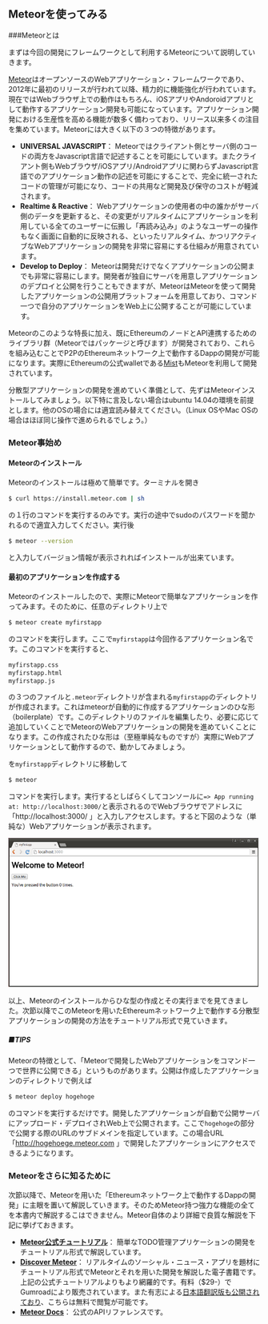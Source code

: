 ## Meteorを使ってみる
###Meteorとは

まずは今回の開発にフレームワークとして利用するMeteorについて説明していきます。

[Meteor](https://www.meteor.com/)はオープンソースのWebアプリケーション・フレームワークであり、2012年に最初のリリースが行われて以降、精力的に機能強化が行われています。現在ではWebブラウザ上での動作はもちろん、iOSアプリやAndoroidアプリとして動作するアプリケーション開発も可能になっています。アプリケーション開発における生産性を高める機能が数多く備わっており、リリース以来多くの注目を集めています。Meteorには大きく以下の３つの特徴があります。
* **UNIVERSAL JAVASCRIPT**： Meteorではクライアント側とサーバ側のコードの両方をJavascript言語で記述することを可能にしています。またクライアント側もWebブラウザ/iOSアプリ/Androidアプリに関わらずJavascript言語でのアプリケーション動作の記述を可能にすることで、完全に統一されたコードの管理が可能になり、コードの共用など開発及び保守のコストが軽減されます。
* **Realtime & Reactive**： Webアプリケーションの使用者の中の誰かがサーバ側のデータを更新すると、その変更がリアルタイムにアプリケーションを利用している全てのユーザーに伝搬し「再読み込み」のようなユーザーの操作もなく画面に自動的に反映される、といったリアルタイム、かつリアクティブなWebアプリケーションの開発を非常に容易にする仕組みが用意されています。
* **Develop to Deploy**： Meteorは開発だけでなくアプリケーションの公開までも非常に容易にします。開発者が独自にサーバを用意しアプリケーションのデプロイと公開を行うこともできますが、MeteorはMeteorを使って開発したアプリケーションの公開用プラットフォームを用意しており、コマンド一つで自分のアプリケーションをWeb上に公開することが可能にしています。

Meteorのこのような特長に加え、既にEthereumのノードとAPI連携するためのライブラリ群（Meteorではパッケージと呼びます）が開発されており、これらを組み込むことでP2PのEthereumネットワーク上で動作するDappの開発が可能になります。実際にEthereumの公式walletである[Mist](https://github.com/ethereum/mist)もMeteorを利用して開発されています。

分散型アプリケーションの開発を進めていく準備として、先ずはMeteorインストールしてみましょう。以下特に言及しない場合はubuntu 14.04の環境を前提とします。他のOSの場合には適宜読み替えてください。（Linux OSやMac OSの場合はほぼ同じ操作で進められるでしょう。）

### Meteor事始め

#### Meteorのインストール
Meteorのインストールは極めて簡単です。ターミナルを開き
``` bash
$ curl https://install.meteor.com | sh
```
の１行のコマンドを実行するのみです。実行の途中でsudoのパスワードを聞かれるので適宜入力してください。実行後
``` bash
$ meteor --version
```
と入力してバージョン情報が表示されればインストールが出来ています。

#### 最初のアプリケーションを作成する
Meteorのインストールしたので、実際にMeteorで簡単なアプリケーションを作ってみます。そのために、任意のディレクトリ上で
``` bash
$ meteor create myfirstapp
```
のコマンドを実行します。ここで`myfirstapp`は今回作るアプリケーション名です。このコマンドを実行すると、
```
myfirstapp.css
myfirstapp.html
myfirstapp.js
```
の３つのファイルと`.meteor`ディレクトリが含まれる`myfirstapp`のディレクトリが作成されます。これはmeteorが自動的に作成するアプリケーションのひな形（boilerplate）です。このディレクトリのファイルを編集したり、必要に応じて追加していくことでMeteorのWebアプリケーションの開発を進めていくことになります。この作成されたひな形は（至極単純なものですが）実際にWebアプリケーションとして動作するので、動かしてみましょう。

を`myfirstapp`ディレクトリに移動して
``` bash
$ meteor
```
コマンドを実行します。実行するとしばらくしてコンソールに`=> App running at: http://localhost:3000/`と表示されるのでWebブラウザでアドレスに「http://localhost:3000/ 」と入力しアクセスします。すると下図のような（単純な）Webアプリケーションが表示されます。

<img src="00_img/myfirstapp.png" width="500">

以上、Meteorのインストールからひな型の作成とその実行までを見てきました。次節以降でこのMeteorを用いたEthereumネットワーク上で動作する分散型アプリケーションの開発の方法をチュートリアル形式で見ていきます。

##### ■TIPS
Meteorの特徴として、「Meteorで開発したWebアプリケーションをコマンド一つで世界に公開できる」というものがあります。公開は作成したアプリケーションのディレクトリで例えば
``` bash
$ meteor deploy hogehoge
```
のコマンドを実行するだけです。開発したアプリケーションが自動で公開サーバにアップロード・デプロイされWeb上で公開されます。ここで`hogehoge`の部分で公開する際のURLのサブドメインを指定しています。この場合URL「http://hogehoege.meteor.com 」で開発したアプリケーションにアクセスできるようになります。

### Meteorをさらに知るために
次節以降で、Meteorを用いた「Ethereumネットワーク上で動作するDappの開発」に主眼を置いて解説していきます。そのためMeteor持つ強力な機能の全てを本書内で解説するこはできません。Meteor自体のより詳細で良質な解説を下記に挙げておきます。
* **[Meteor公式チュートリアル](https://www.meteor.com/tutorials/blaze/creating-an-app)**： 簡単なTODO管理アプリケーションの開発をチュートリアル形式で解説しています。
* **[Discover Meteor](https://www.discovermeteor.com/)**： リアルタイムのソーシャル・ニュース・アプリを題材にチュートリアル形式でMeteorとそれを用いた開発を解説した電子書籍です。上記の公式チュートリアルよりもより網羅的です。有料（$29-）でGumroadにより販売されています。また有志による[日本語翻訳版も公開されており](http://ja.discovermeteor.com/)、こちらは無料で閲覧が可能です。
* **[Meteor Docs](http://docs.meteor.com/#/full/)**： 公式のAPIリファレンスです。